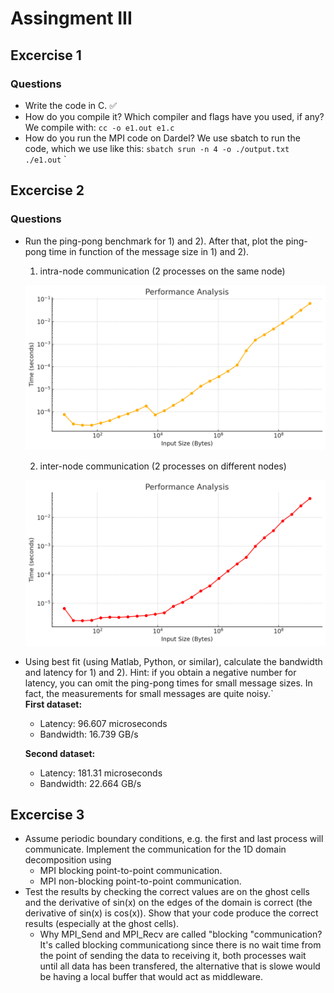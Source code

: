 # Assingment III

## Excercise 1

### Questions

- Write the code in C. ✅
- How do you compile it? Which compiler and flags have you used, if any?
  We compile with:
  `cc -o e1.out e1.c`
- How do you run the MPI code on Dardel?
  We use sbatch to run the code, which we use like this:
  `sbatch srun -n 4 -o ./output.txt ./e1.out`
  `

## Excercise 2

### Questions

- Run the ping-pong benchmark for 1) and 2). After that, plot the ping-pong time in function of the message size in 1) and 2).

  1. intra-node communication (2 processes on the same node)

  ![](./e2-1.png)

  2. inter-node communication (2 processes on different nodes)

  ![](./e2-2.png)

- Using best fit (using Matlab, Python, or similar), calculate the bandwidth and latency for 1) and 2).
  Hint: if you obtain a negative number for latency, you can omit the ping-pong times for small message sizes. In fact, the measurements for small messages are quite noisy.`  
  **First dataset:**

  - Latency:
    96.607 microseconds
  - Bandwidth:
    16.739 GB/s

  **Second dataset:**

  - Latency:
    181.31 microseconds
  - Bandwidth:
    22.664 GB/s

## Excercise 3

- Assume periodic boundary conditions, e.g. the first and last process will communicate. Implement the communication for the 1D domain decomposition using
  - MPI blocking point-to-point communication.
  - MPI non-blocking point-to-point communication.
- Test the results by checking the correct values are on the ghost cells and the derivative of sin(x) on the edges of the domain is correct (the derivative of sin(x) is cos(x)). Show that your code produce the correct results (especially at the ghost cells).
  - Why MPI_Send and MPI_Recv are called "blocking "communication?
    It's called blocking communicationg since there is no wait time from the point of sending the data to receiving it, both processes wait until all data has been transfered, the alternative that is slowe would be having a local buffer that would act as middleware.
